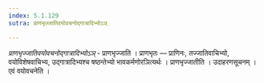 ```yaml
---
index: 5.1.129
sutra: प्राणभृज्जातिवयोवचनोद्गात्रादिभ्योऽञ्

---
```

_प्राणभृज्जातिवयोवचनोद्गात्रादिभ्योऽञ्_ - प्राणभृज्जाति । प्राणभृतः — प्राणिनः, तज्जातिवाचिभ्यो, वयोविशेषवाचिभ्य, उद्गात्रादिभ्यश्च षष्ठन्तेभ्यो भावकर्मणोरञित्यर्थः । प्राणभृज्जातीति । उदाहरणसूचनम् । एवं वयोवचनेति ।